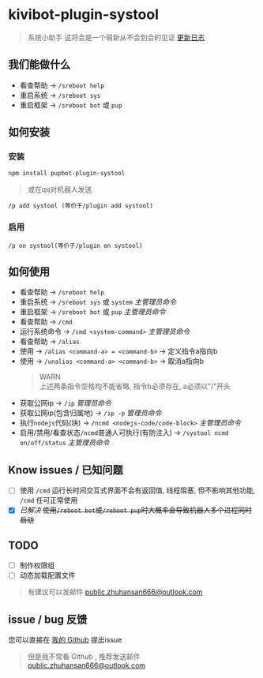 # kivibot-plugin-systool
> 系统小助手
> 这将会是一个萌新从不会到会的见证
> [更新日志](changeLog.md)
<!---   For Author
        更新日志中的 “更新” 一般译为 “change”
        为了增加文件名可读性，文件命名一般使用小驼峰或连字符命名（推荐小驼峰)
        综上所述 “更新日志” 应译为 “changeLog”
        END | Written By Xicrosoft. --->

<!-- <details>
<summary> </summary>
确信(
<br>
至于为什么还叫重启小助手是因为我不会在npm重命名(
</details> -->


## 我们能做什么
* 看查帮助  ->  `/sreboot help`
* 重启系统  ->  `/sreboot sys`
* 重启框架  ->  `/sreboot bot` 或 `pup`
<!---   For Author
        “或” 不要放进 inline code 里哦
        END | Written By Xicrosoft. --->

## 如何安装
### 安装
```bash
npm install pupbot-plugin-systool
```
> 或在qq对机器人发送
```
/p add systool (等价于/plugin add systool)
```

<!---   For Author
        代码块是 ``` 三反单引包裹，且三反单引每组都独占一行
        直接多加一个换行即可分段落喽
        END | Written By Xicrosoft. --->

### 启用
```
/p on systool(等价于/plugin on systool)
```


## 如何使用
* 看查帮助  ->  `/sreboot help`
* 重启系统  ->  `/sreboot sys` 或 `system`  *主管理员命令*
* 重启框架  ->  `/sreboot bot` 或 `pup`  *主管理员命令*
* 看查帮助  ->  `/cmd`
* 运行系统命令  ->  `/cmd <system-command>`  *主管理员命令*
* 看查帮助  ->  `/alias`
* 使用  ->  `/alias <command-a> = <command-b>`  ->  定义指令a指向b
* 使用  ->  `/unalias <command-a> <command-b>`  ->  取消a指向b
    > WARN
    > <br>
    >上述两条指令空格均不能省略, 指令b必须存在, a必须以"/"开头
* 获取公网ip  ->  `/ip`  *管理员命令*
* 获取公网ip(包含归属地)  ->  `/ip -p`  *管理员命令*
* 执行`nodejs`代码(块)  ->  `/ncmd <nodejs-code/code-block>`  *主管理员命令*
* 启用/禁用/看查状态`/ncmd`普通人可执行(有防注入)  ->  `/systool ncmd on/off/status`  *主管理员命令*


## Know issues / 已知问题
- [ ] 使用 `/cmd` 运行长时间交互式界面不会有返回值, 线程阻塞, 但不影响其他功能, `/cmd` 任可正常使用
- [x] *已解决* ~~使用`/reboot bot`或`/reboot pup`时大概率会导致机器人多个进程同时启动~~

## TODO
<!-- - [x] 暂时不知道做什么 -->
- [ ] 制作权限组
- [ ] 动态加载配置文件
> 有建议可以发邮件 [public.zhuhansan666@outlook.com](mailto:public.zhuhansan666@outlook.com?subject=systool:suggest)


## issue / bug 反馈
您可以直接在 [我的 Github](https://github.com/zhuhansan666/kivibot-plugin-systool) 提出issue
> 但是我不常看 Github , 推荐发送邮件 [public.zhuhansan666@outlook.com](mailto:public.zhuhansan666@outlook.com?subject=systool:suggest)